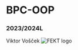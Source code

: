 # BPC-OOP
### 2023/2024L
Viktor Vošček
![FEKT logo](https://www.fekt.vut.cz/elektron/img/FEKT_zkracene_barevne_ram_m.png)
